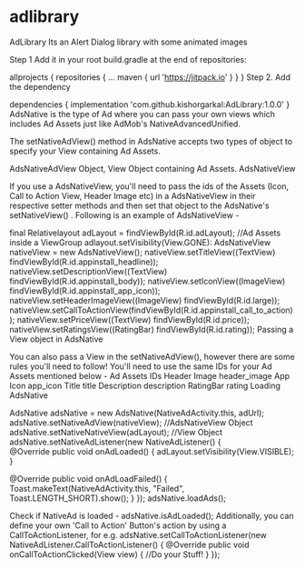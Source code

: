 # adlibrary
AdLibrary
Its an Alert Dialog library with some animated images

Step 1
Add it in your root build.gradle at the end of repositories:

allprojects {
	repositories {
		...
		maven { url 'https://jitpack.io' }
	}
}
Step 2. Add the dependency

dependencies {
    	implementation 'com.github.kishorgarkal:AdLibrary:1.0.0'
}
AdsNative is the type of Ad where you can pass your own views which includes Ad Assets just like AdMob's NativeAdvancedUnified.

The setNativeAdView() method in AdsNative accepts two types of object to specify your View containing Ad Assets.

AdsNativeAdView Object,
View Object containing Ad Assets.
AdsNativeView

If you use a AdsNativeView, you'll need to pass the ids of the Assets (Icon, Call to Action View, Header Image etc) in a AdsNativeView in their respective setter methods and then set that object to the AdsNative's setNativeView() . 
Following is an example of AdsNativeView -

final Relativelayout adLayout = findViewById(R.id.adLayout); //Ad Assets inside a ViewGroup
adlayout.setVisibility(View.GONE):
AdsNativeView nativeView = new AdsNativeView();
nativeView.setTitleView((TextView) findViewById(R.id.appinstall_headline));
nativeView.setDescriptionView((TextView) findViewById(R.id.appinstall_body));
nativeView.setIconView((ImageView) findViewById(R.id.appinstall_app_icon));
nativeView.setHeaderImageView((ImageView) findViewById(R.id.large));
nativeView.setCallToActionView(findViewById(R.id.appinstall_call_to_action));
nativeView.setPriceView((TextView) findViewById(R.id.price));
nativeView.setRatingsView((RatingBar) findViewById(R.id.rating));
Passing a View object in AdsNative

You can also pass a View in the setNativeAdView(), however there are some rules you'll need to follow! 
You'll need to use the same IDs for your Ad Assets mentioned below -
Ad Assets	IDs
Header Image	header_image
App Icon	app_icon
Title		title
Description	description
RatingBar	rating
Loading AdsNative

AdsNative adsNative = new AdsNative(NativeAdActivity.this, adUrl);
adsNative.setNativeAdView(nativeView); //AdsNativeView Object
adsNative.setNativeNativeView(adLayout); //View Object
adsNative.setNativeAdListener(new NativeAdListener() {            
@Override
public void onAdLoaded() {
    adLayout.setVisibility(View.VISIBLE);
}

@Override
public void onAdLoadFailed() {
    Toast.makeText(NativeAdActivity.this, "Failed", Toast.LENGTH_SHORT).show();
}
});
adsNative.loadAds();

Check if NativeAd is loaded - adsNative.isAdLoaded(); 
Additionally, you can define your own 'Call to Action' Button's action by using a CallToActionListener, for e.g.
adsNative.setCallToActionListener(new NativeAdListener.CallToActionListener() {
        @Override
        public void onCallToActionClicked(View view) {
            //Do your Stuff!
        }
    });

